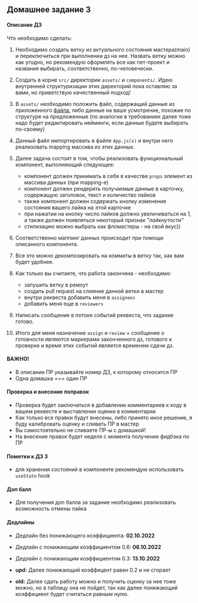 ## Домашнее задание 3

#### Описание ДЗ

Что необходимо сделать:

1) Необходимо создать ветку из актуального состояния мастера(main) и переключиться при выполнении дз на нее. 
   Назвать ветку можно как угодно, но рекомендую оформлять все как пет-проект и названия выбирать,
   соответственно, по-человечески.

2) Создать в корне `src/` директории `assets/` и `components/`. 
   Идею внутренней структуризации этих директорий пока оставляю за вами, но приветствую качественный подход!
   
3) В `assets/` необходимо положить файл, содержащий данные из приложенного [файла](mock-data.json), 
   либо данные на ваше усмотрение, похожие по структуре на предложенные
   (по аналогии в требованиях далее тоже надо будет редактировать нейминги, если данные будете выбирать по-своему)
   
4) Данный файл импортировать в файле `App.js(x)` и внутри него реализовать mapping массива из этих данных.
   
5) Далее задача состоит в том, чтобы реализовать функциональный компонент, выполняющий следующее:
    
    - компонент должен принимать в себя в качестве `props` элемент из массива данных (при mapping-е)
    - компонент должен рендерить получаемые данные в карточку, содержащую заголовок, текст и количество лайков
    - также компонент должен содержать кнопку изменения состояния вашего лайка на этой карточке
    - при нажатии на кнопку число лайков должно увеличиваться на 1, 
      а также должен появляться некоторый признак *"лайкнутости"*
    - стилизацию можно выбрать как фломастеры - на свой вкус))
    
6) Соответственно маппинг данных происходит при помощи описанного компонента.

7) Все это можно декомпозировать на коммиты в ветку так, как вам будет удобнее.

8) Как только вы считаете, что работа закончена - необходимо:
   
    - запушить ветку в ремоут
    - создать pull request на слияние данной ветки в мастер
    - внутри реквеста добавить меня в `assignees`
    - добавить меня еще в `reviewers`
    
9) Написать сообщение в потоке событий реквеста, что задание готово.

10) Итого для меня назначение `assign` и `review` + сообщение о готовности являются маркерами законченного дз, 
    готового к проверке и время этих событий является временем сдачи дз.
    

#### ВАЖНО!

- В описании ПР указывайте номер ДЗ, к которому относится ПР
- Одна домашка === один ПР


#### Проверка и внесение поправок

- Проверка будет заключаться в добавлении комментариев к коду в вашем реквесте и выставлении оценки в комментарии
- Как только все правки будут внесены, либо принято иное решение, я буду калибровать оценку и сливать ПР в мастер
- Вы самостоятельно не сливаете ПР-ы с домашкой!
- На внесение правок будет неделя с момента получение фидбэка по ПР


#### Пометки к ДЗ 3

- для хранения состояний в компоненте рекомендую использовать `useState` hook


#### Доп балл

- Для получения доп балла за задание необходимо реализовать возможность отмены лайка
    

#### Дедлайны

- Дедлайн без понижающего коэффициента: **02.10.2022**
- Дедлайн с понижающим коэффициентом 0.6: **06.10.2022**
- Дедлайн с понижающим коэффициентом 0.3: **13.10.2022**

- **upd:** Далее понижающий коэффицент равен 0.2 и не сгорает
- **old:** Далее сдать работу можно и получить оценку за нее тоже можно, но в таблицу она не пойдет,
  так как далее понижающий коэффициент будет считаться равным нулю.
  